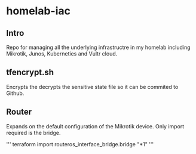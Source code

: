 

# homelab-iac

## Intro

Repo for managing all the underlying infrastructre in my homelab including Mikrotik, Junos, Kuberneties and Vultr cloud.

## tfencrypt.sh

Encrypts the decrypts the sensitive state file so it can be commited to Github.

## Router

Expands on the default configuration of the Mikrotik device. Only import required is the bridge.

'''
terraform import routeros_interface_bridge.bridge "*1"
'''